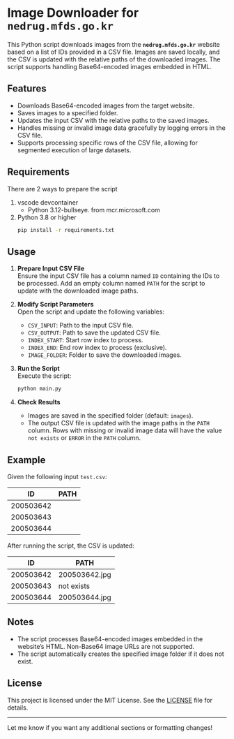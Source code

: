 # Image Downloader for `nedrug.mfds.go.kr`

This Python script downloads images from the **`nedrug.mfds.go.kr`** website based on a list of IDs provided in a CSV file. Images are saved locally, and the CSV is updated with the relative paths of the downloaded images. The script supports handling Base64-encoded images embedded in HTML.

## Features

- Downloads Base64-encoded images from the target website.
- Saves images to a specified folder.
- Updates the input CSV with the relative paths to the saved images.
- Handles missing or invalid image data gracefully by logging errors in the CSV file.
- Supports processing specific rows of the CSV file, allowing for segmented execution of large datasets.

## Requirements

There are 2 ways to prepare the script
1. vscode devcontainer
    - Python 3.12-bullseye. from mcr.microsoft.com
2. Python 3.8 or higher
    ```bash
   pip install -r requirements.txt
   ```

## Usage

1. **Prepare Input CSV File**  
   Ensure the input CSV file has a column named `ID` containing the IDs to be processed. Add an empty column named `PATH` for the script to update with the downloaded image paths.

2. **Modify Script Parameters**  
   Open the script and update the following variables:
   - `CSV_INPUT`: Path to the input CSV file.
   - `CSV_OUTPUT`: Path to save the updated CSV file.
   - `INDEX_START`: Start row index to process.
   - `INDEX_END`: End row index to process (exclusive).
   - `IMAGE_FOLDER`: Folder to save the downloaded images.

3. **Run the Script**  
   Execute the script:

   ```bash
   python main.py
   ```

4. **Check Results**  
   - Images are saved in the specified folder (default: `images`).
   - The output CSV file is updated with the image paths in the `PATH` column. Rows with missing or invalid image data will have the value `not exists` or `ERROR` in the `PATH` column.

## Example

Given the following input `test.csv`:

| ID        | PATH      |
|-----------|-----------|
| 200503642 |           |
| 200503643 |           |
| 200503644 |           |

After running the script, the CSV is updated:

| ID        | PATH          |
|-----------|---------------|
| 200503642 | 200503642.jpg |
| 200503643 | not exists    |
| 200503644 | 200503644.jpg |

## Notes

- The script processes Base64-encoded images embedded in the website’s HTML. Non-Base64 image URLs are not supported.
- The script automatically creates the specified image folder if it does not exist.

## License

This project is licensed under the MIT License. See the [LICENSE](LICENSE) file for details.

---

Let me know if you want any additional sections or formatting changes!